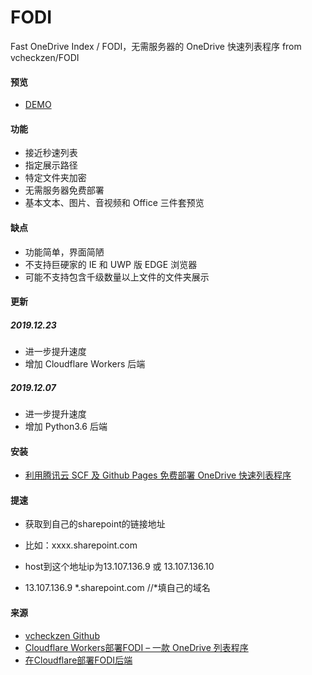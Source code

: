 # FODI

Fast OneDrive Index / FODI，无需服务器的 OneDrive 快速列表程序
from vcheckzen/FODI

#### 预览

- [DEMO](https://logi.im/fodi.html)

#### 功能

- 接近秒速列表
- 指定展示路径
- 特定文件夹加密
- 无需服务器免费部署
- 基本文本、图片、音视频和 Office 三件套预览

#### 缺点

- 功能简单，界面简陋
- 不支持巨硬家的 IE 和 UWP 版 EDGE 浏览器
- 可能不支持包含千级数量以上文件的文件夹展示

#### 更新

##### 2019.12.23

- 进一步提升速度
- 增加 Cloudflare Workers 后端

##### 2019.12.07

- 进一步提升速度
- 增加 Python3.6 后端

#### 安装

- [利用腾讯云 SCF 及 Github Pages 免费部署 OneDrive 快速列表程序](https://logi.im/front-end/scf-fodi.html)

#### 提速

- 获取到自己的sharepoint的链接地址
- 比如：xxxx.sharepoint.com

- host到这个地址ip为13.107.136.9 或 13.107.136.10

- 13.107.136.9 *.sharepoint.com //*填自己的域名
#### 来源
- [vcheckzen Github](https://github.com/vcheckzen/FODI)
- [Cloudflare Workers部署FODI – 一款 OneDrive 列表程序](https://www.daniao.org/8314.html#anchor-comment-9338)
- [在Cloudflare部署FODI后端](https://logi.im/back-end/fodi-on-cloudflare.html)
